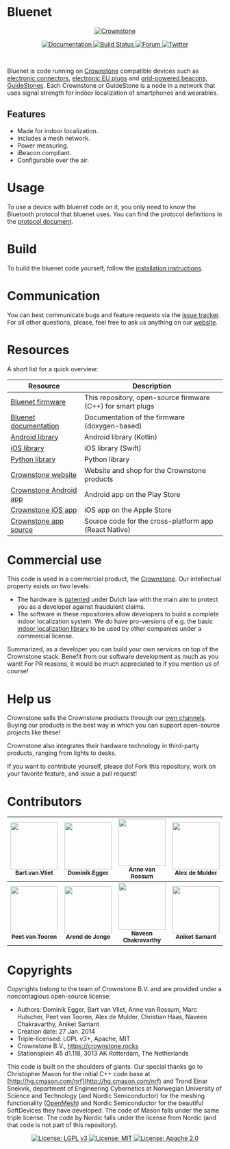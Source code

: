 # Bluenet

<p align="center">
  <a href="https://crownstone.rocks">
    <img src="https://avatars0.githubusercontent.com/u/19687047?s=300&u=2bf39117bd4b49d941d1fe3d8d3a53957aafbc6b" alt="Crownstone">
  </a>
</p>

<p align="center">
  <a href="http://crownstone.github.io/bluenet/">
    <img src="http://img.shields.io/badge/read_the-docs-2196f3.svg" alt="Documentation">
  </a>
  <a href="https://travis-ci.org/crownstone/bluenet">
    <img src="https://travis-ci.org/crownstone/bluenet.svg?branch=master" alt="Build Status">
  </a>
  <a href="https://crownstone.slack.com/">
    <img src="https://img.shields.io/badge/Forum-Slack-blue" alt="Forum">
  </a>
  <a href="https://twitter.com/CrownstoneRocks">
    <img src="https://img.shields.io/badge/Twitter-CrownstoneRocks-blue" alt="Twitter">
  </a>
</p>

<br>

Bluenet is code running on [Crownstone](http://crownstone.rocks) compatible devices such as [electronic connectors](https://shop.crownstone.rocks/products/built-in-crownstone), [electronic EU plugs](https://shop.crownstone.rocks/products/crownstone-plugs) and [grid-powered beacons, GuideStones](https://shop.crownstone.rocks/products/guidestones). Each Crownstone or GuideStone is a node in a network that uses signal strength for indoor localization of smartphones and wearables.

## Features

- Made for indoor localization.
- Includes a mesh network.
- Power measuring.
- iBeacon compliant.
- Configurable over the air.

# Usage

To use a device with bluenet code on it, you only need to know the Bluetooth protocol that bluenet uses. You can find the protocol definitions in the [protocol document](docs/PROTOCOL.md).

# Build

To build the bluenet code yourself, follow the [installation instructions](docs/INSTALL.md).

# Communication

You can best communicate bugs and feature requests via the [issue tracker](https://github.com/crownstone/bluenet/issues). For all other questions, please, feel free to ask us anything on our [website](http://crownstone.rocks).

# Resources

A short list for a quick overview:

| Resource                                                                                              | Description                                                      |
| ---                                                                                                   | ---                                                              |
| [Bluenet firmware](https://github.com/crownstone/bluenet)                                             | This repository, open-source firmware (C++) for smart plugs      |
| [Bluenet documentation](http://crownstone.github.io/bluenet/)                                         | Documentation of the firmware (doxygen-based)                    |
| [Android library](https://github.com/crownstone/bluenet-android-lib)                                  | Android library (Kotlin)                                        |
| [iOS library](https://github.com/crownstone/bluenet-ios-lib)                                          | iOS library (Swift)                                         |
| [Python library](https://github.com/crownstone/bluenet-python-lib)                                    | Python library                                                      |
| [Crownstone website](http://crownstone.rocks)                                                         | Website and shop for the Crownstone products                     |
| [Crownstone Android app](https://play.google.com/store/apps/details?id=rocks.crownstone.consumerapp)  | Android app on the Play Store                                  |
| [Crownstone iOS app](https://itunes.apple.com/us/app/crownstone/id1136616106?mt=8)                    | iOS app on the Apple Store                                     |
| [Crownstone app source](https://github.com/crownstone/crownstone-app)                                 | Source code for the cross-platform app (React Native)           |


# Commercial use

This code is used in a commercial product, the [Crownstone](http://crownstone.rocks). Our intellectual property exists on two levels:

- The hardware is [patented](http://mijnoctrooi.rvo.nl/fo-eregister-view/search/details/1041053_NP/0/0/1/10/0/0/0/null_null/KG51bW1lcjooMTA0MTA1MykpIEFORCBwYXRlbnRSZWNvcmRTZXE6MQ==) under Dutch law with the main aim to protect you as a developer against fraudulent claims. 
- The software in these repositories allow developers to build a complete indoor localization system. We do have pro-versions of e.g. the basic [indoor localization library](https://github.com/crownstone/bluenet-ios-basic-localization) to be used by other companies under a commercial license.

Summarized, as a developer you can build your own services on top of the Crownstone stack. Benefit from our software development as much as you want! For PR reasons, it would be much appreciated to if you mention us of course!

# Help us

Crownstone sells the Crownstone products through our [own channels](https://shop.crownstone.rocks). Buying our products is the best way in which you can support open-source projects like these! 

Crownstone also integrates their hardware technology in third-party products, ranging from lights to desks.

If you want to contribute yourself, please do! Fork this repository, work on your favorite feature, and issue a pull request!

# Contributors

<!-- CONTRIBUTORS:START -->
| [<img src="https://avatars.githubusercontent.com/u/2011969" width="110px;"/><br /><sub>Bart van Vliet</sub>](https://github.com/vliedel) | [<img src="https://avatars.githubusercontent.com/u/2161587" width="110px;"/><br /><sub>Dominik Egger</sub>](https://github.com/eggerdo) | [<img src="https://avatars.githubusercontent.com/u/1428585" width="110px;"/><br /><sub>Anne van Rossum</sub>](https://github.com/mrquincle) | [<img src="https://avatars.githubusercontent.com/u/5363277" width="110px;"/><br /><sub>Alex de Mulder</sub>](https://github.com/AlexDM0) | [<img src="https://avatars.githubusercontent.com/u/4710354" width="110px;"/><br /><sub>Marc Hulscher</sub>](https://github.com/marciwi) | [<img src="https://avatars2.githubusercontent.com/u/10497648" width="110px;"/><br /><sub>Christian Haas</sub>](https://github.com/chaasfr) 
| :---: | :---: | :---: | :---: | :---: | :---: | 
| [<img src="https://avatars2.githubusercontent.com/u/1262780" width="110px;"/><br /><sub><strong>Peet van Tooren</strong></sub>](https://github.com/kurkesmurfer) | [<img src="https://avatars2.githubusercontent.com/u/54843547" width="110px;"/><br /><sub><strong>Arend de Jonge</strong></sub>](https://github.com/ArrowAcrobatics) | [<img src="https://avatars1.githubusercontent.com/u/29002449" width="110px;"/><br /><sub><strong>Naveen Chakravarthy</strong></sub>](https://github.com/naveenspace7) | [<img src="https://avatars2.githubusercontent.com/u/43705966" width="110px;"/><br /><sub><strong>Aniket Samant</strong></sub>](https://github.com/asamant) |
<!-- CONTRIBUTORS:END -->

# Copyrights

Copyrights belong to the team of Crownstone B.V. and are provided under a noncontagious open-source license:

* Authors: Dominik Egger, Bart van Vliet, Anne van Rossum, Marc Hulscher, Peet van Tooren, Alex de Mulder, Christian Haas, Naveen Chakravarthy, Aniket Samant
* Creation date: 27 Jan. 2014
* Triple-licensed: LGPL v3+, Apache, MIT
* Crownstone B.V., https://crownstone.rocks
* Stationsplein 45 d1.118, 3013 AK Rotterdam, The Netherlands

This code is built on the shoulders of giants. Our special thanks go to Christopher Mason for the initial C++ code base at [http://hg.cmason.com/nrf](http://hg.cmason.com/nrf) and Trond Einar Snekvik, department of Engineering Cybernetics at Norwegian University of Science and Technology (and Nordic Semiconductor) for the meshing functionality ([OpenMesh](https://github.com/NordicSemiconductor/nRF51-ble-bcast-mesh)) and Nordic Semiconductor for the beautiful SoftDevices they have developed. The code of Mason falls under the same triple license. The code by Nordic falls under the license from Nordic (and that code is not part of this repository).

<p align="center">
	<a href="http://www.gnu.org/licenses/lgpl-3.0">
    <img src="https://img.shields.io/badge/License-LGPL%20v3-blue.svg" alt="License: LGPL v3">
  </a>
	<a href="https://opensource.org/licenses/MIT">
    <img src="https://img.shields.io/badge/License-MIT-yellow.svg" alt="License: MIT">
  </a>
	<a href="https://opensource.org/licenses/Apache-2.0">
     <img src="https://img.shields.io/badge/License-Apache%202.0-blue.svg" alt="License: Apache 2.0">
  </a>
</p>
